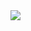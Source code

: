 <a href="https://portal.azure.com/#create/Microsoft.Template/uri/https%3A%2F%2Fgithub.com%2Fbakhtyarkf%2FBICC_ARM_Templates%2Fblob%2Fmaster%2FbiccWindowsVM%2FWindowsVirtualMachine.json" target="_blank">
    <img src="http://azuredeploy.net/deploybutton.png"/>
    </a>
